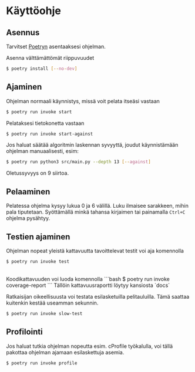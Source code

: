 # Käyttöohje

## Asennus
Tarvitset [Poetryn](https://python-poetry.org/) asentaaksesi ohjelman.

Asenna välttämättömät riippuvuudet
```bash
$ poetry install [--no-dev]
```

## Ajaminen

Ohjelman normaali käynnistys, missä voit pelata itseäsi vastaan
```bash
$ poetry run invoke start
```

Pelataksesi tietokonetta vastaan
```bash
$ poetry run invoke start-against
```

Jos haluat säätää algoritmin laskennan syvyyttä, joudut käynnistämään ohjelman manuaalisesti, esim:
```bash
$ poetry run python3 src/main.py --depth 13 [--against]
```
Oletussyvyys on 9 siirtoa.

## Pelaaminen

Pelatessa ohjelma kysyy lukua 0 ja 6 välillä. Luku ilmaisee sarakkeen, mihin pala tiputetaan. Syöttämällä minkä tahansa kirjaimen tai painamalla `Ctrl+C` ohjelma pysähtyy.

## Testien ajaminen

Ohjelman nopeat yleistä kattavuutta tavoittelevat testit voi aja komennolla
```bash
$ poetry run invoke test
```
</br>
Koodikattavuuden voi luoda komennolla
```bash
$ poetry run invoke coverage-report
```
Tällöin kattavuusraportti löytyy kansiosta `docs`
</br>

Ratkaisijan oikeellisuusta voi testata esilasketuilla pelitauluilla. Tämä saattaa kuitenkin kestää useamman sekunnin.
```bash
$ poetry run invoke slow-test
```

## Profilointi
Jos haluat tutkia ohjelman nopeutta esim. cProfile työkalulla, voi tällä pakottaa ohjelman ajamaan esilaskettuja asemia.
```bash
$ poetry run invoke profile
```